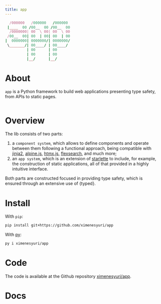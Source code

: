 ```yaml
---
title: app
---
```


```ruby
  /000000   /000000   /000000
 |____  00 /00__  00 /00__  00
  /0000000| 00  \ 00| 00  \ 00
 /00__  00| 00  | 00| 00  | 00
|  0000000| 0000000/| 0000000/
 \_______/| 00____/ | 00____/
          | 00      | 00
          | 00      | 00
          |__/      |__/
```

# About

`app` is a Python framework to build web applications presenting type safety, from APIs to static pages.

```{toc}
```

# Overview

The lib consists of two parts:
1. a `component system`, which allows to define components and operate between them following a functional approach, being compatible with [jinja2](https://jinja.palletsprojects.com/en/stable/), [alpine.js](), [htmx.js](), [flexsearch](), and much more;
2. an `app system`, which is an extension of [starlette](https://www.starlette.io/) to include, for example, the construction of static applications, all of that provided in a highly intuitive interface.

Both parts are constructed focused in providing type safety, which is ensured through an extensive use of {typed}.

# Install

With `pip`:
```bash
pip install git+https://github.com/ximenesyuri/app
```

With [py](https://github.com/ximenesyuri/py):
```bash
py i ximenesyuri/app
```

# Code

The code is available at the Github repository [ximenesyuri/app](https://github.com/ximenesyuri/app).

# Docs

```{toc-dir}
```


